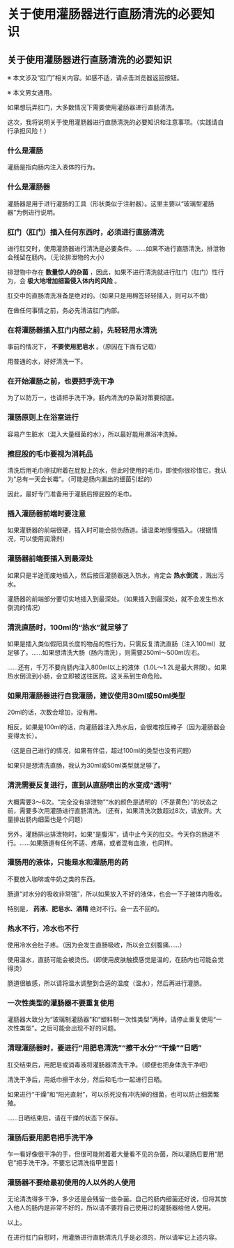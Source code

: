# 关于使用灌肠器进行直肠清洗的必要知识 [​](#关于使用灌肠器进行直肠清洗的必要知识)

## 关于使用灌肠器进行直肠清洗的必要知识 [​](#关于使用灌肠器进行直肠清洗的必要知识-1)

※ 本文涉及“肛门”相关内容。如感不适，请点击浏览器返回按钮。

※ 本文男女通用。

如果想玩弄肛门，大多数情况下需要使用灌肠器进行直肠清洗。

这次，我将说明关于使用灌肠器进行直肠清洗的必要知识和注意事项。（实践请自行承担风险！）

### 什么是灌肠 [​](#什么是灌肠)

灌肠是指向肠内注入液体的行为。

### 什么是灌肠器 [​](#什么是灌肠器)

灌肠器是用于进行灌肠的工具（形状类似于注射器）。这里主要以“玻璃型灌肠器”为例进行说明。

### 肛门（肛门）插入任何东西时，必须进行直肠清洗 [​](#肛门-肛门-插入任何东西时-必须进行直肠清洗)

进行肛交时，使用灌肠器进行清洗是必要条件。……如果不进行直肠清洗，排泄物会残留在肠内。（无论排泄物的大小）

排泄物中存在 **数量惊人的杂菌** ，因此，如果不进行清洗就进行肛门（肛门）性行为，会 **极大地增加细菌侵入体内的风险** 。

肛交中的直肠清洗准备是绝对的。（如果只是用棉签轻轻插入，则可以不做）

在做任何事情之前，务必先清洁肛门内部。

### 在将灌肠器插入肛门内部之前，先轻轻用水清洗 [​](#在将灌肠器插入肛门内部之前-先轻轻用水清洗)

事前的情况下， **不要使用肥皂水** 。（原因在下面有记载）

用普通的水，好好清洗一下。

### 在开始灌肠之前，也要把手洗干净 [​](#在开始灌肠之前-也要把手洗干净)

为了以防万一，也请把手洗干净。肠内清洗的杂菌对策要彻底。

### 灌肠原则上在浴室进行 [​](#灌肠原则上在浴室进行)

容易产生脏水（混入大量细菌的水），所以最好能用淋浴冲洗掉。

### 擦屁股的毛巾要视为消耗品 [​](#擦屁股的毛巾要视为消耗品)

清洗后用毛巾擦拭附着在屁股上的水，但此时使用的毛巾，即使你很珍惜它，我认为“总有一天会长霉”。（可能是肠内漏出的细菌引起的）

因此，最好专门准备用于灌肠后擦屁股的毛巾。

### 插入灌肠器前端时要注意 [​](#插入灌肠器前端时要注意)

如果灌肠器的前端很硬，插入时可能会损伤肠道。请温柔地慢慢插入。（根据情况，可以使用润滑剂）

### 灌肠器前端要插入到最深处 [​](#灌肠器前端要插入到最深处)

如果只是半途而废地插入，然后按压灌肠器送入热水，肯定会 **热水倒流** ，溅出污水。

灌肠器的前端部分要切实地插入到最深处。（如果插入到最深处，就不会发生热水倒流的情况）

### 清洗直肠时，100ml的“热水”就足够了 [​](#清洗直肠时-100ml的-热水-就足够了)

如果是插入类似假阳具长度的物品的性行为，只需反复清洗直肠（注入100ml）就足够了。……如果想清洗大肠（肠内清洗），则需要250ml～500ml左右。

……还有，千万不要向肠内注入800ml以上的液体（1.0L～1.2L是最大界限）。如果热水倒流到小肠，会立即被送往医院。这关系到生命危险。

### 如果用灌肠器进行自我灌肠，建议使用30ml或50ml类型 [​](#如果用灌肠器进行自我灌肠-建议使用30ml或50ml类型)

20ml的话，次数会增加，没有用。

相反，如果是100ml的话，向灌肠器注入热水后，会很难按压棒子（因为灌肠器会变得太长）。

（这是自己进行的情况，如果有伴侣，超过100ml的类型也没有问题）

如果只是想清洗直肠，我认为30ml或50ml类型就足够了。

### 清洗需要反复进行，直到从直肠喷出的水变成“透明” [​](#清洗需要反复进行-直到从直肠喷出的水变成-透明)

大概需要3～6次。“完全没有排泄物”“水的颜色是透明的（不是黄色）”的状态之前，需要多次用灌肠进行直肠清洗。（还有，如果清洗次数超过8次，请放弃。大量排出肠内细菌也是个问题）

另外，灌肠排出排泄物时，如果“是腹泻”，请中止今天的肛交。今天你的肠道不行。……如果肠道有任何不适、疼痛，或者混有血液，也同样。

### 灌肠用的液体，只能是水和灌肠用的药 [​](#灌肠用的液体-只能是水和灌肠用的药)

不要放入咖啡或牛奶之类的东西。

肠道“对水分的吸收非常强”，所以如果放入不好的液体，也会一下子被体内吸收。

特别是， **药液、肥皂水、酒精** 绝对不行。会一去不回的。

### 热水不行，冷水也不行 [​](#热水不行-冷水也不行)

使用冷水会肚子疼。（因为会发生直肠吸收，所以会立刻腹痛……）

使用温水，直肠可能会被烫伤。（即使用皮肤触摸感觉是温的，在肠内也可能会觉得烫）

肠道很敏感，所以请将温水调整到合适的温度（温水），然后再进行灌肠。

### 一次性类型的灌肠器不要重复使用 [​](#一次性类型的灌肠器不要重复使用)

灌肠器大致分为“玻璃制灌肠器”和“塑料制一次性类型”两种，请停止重复使用“一次性类型”。之后可能会出现不好的问题。

### 清理灌肠器时，要进行“用肥皂清洗”“擦干水分”“干燥”“日晒” [​](#清理灌肠器时-要进行-用肥皂清洗-擦干水分-干燥-日晒)

肛交结束后，用肥皂或消毒液将灌肠器清洗干净。（顺便也把身体洗干净吧）

清洗干净后，用纸巾擦干水分，然后和毛巾一起进行日晒。

如果进行“干燥”和“阳光直射”，可以杀死没有冲洗掉的细菌，也可以防止细菌繁殖。

……日晒结束后，请在干燥的状态下保存。

### 灌肠后要用肥皂把手洗干净 [​](#灌肠后要用肥皂把手洗干净)

乍一看好像很干净的手，但很可能附着着大量看不见的杂菌，所以灌肠后要用“肥皂”把手洗干净。不要忘记清洗指甲里面！

### 灌肠器不要给最初使用的人以外的人使用 [​](#灌肠器不要给最初使用的人以外的人使用)

无论清洗得多干净，多少还是会残留一些杂菌。自己的肠内细菌还好说，但将其放入他人的肠内是非常不好的，所以请不要将自己使用过的灌肠器给他人使用。

以上。

在进行肛门自慰时，用灌肠进行直肠清洗几乎是必须的，所以请牢记上述内容。